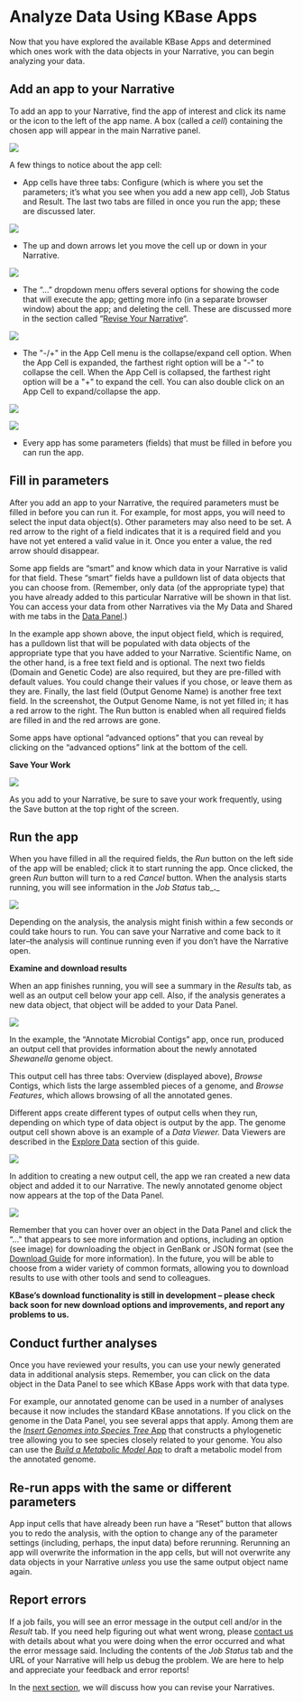 # Analyze Data Using KBase Apps

Now that you have explored the available KBase Apps and determined which ones work with the data objects in your Narrative, you can begin analyzing your data.

## Add an app to your Narrative

To add an app to your Narrative, find the app of interest and click its name or the icon to the left of the app name. A box \(called a _cell_\) containing the chosen app will appear in the main Narrative panel.

![](../../.gitbook/assets/screen-shot-2017-03-13-at-9.47.25-am.png)

A few things to notice about the app cell:

* App cells have three tabs: Configure \(which is where you set the parameters; it’s what you see when you add a new app cell\), Job Status and Result. The last two tabs are filled in once you run the app; these are discussed later.

![](../../.gitbook/assets/kbaseapps_tabs.png)

* The up and down arrows let you move the cell up or down in your Narrative.

![](../../.gitbook/assets/appcell_arrows%20%281%29.gif)

* The “…” dropdown menu offers several options for showing the code that will execute the app; getting more info \(in a separate browser window\) about the app; and deleting the cell. These are discussed more in the section called “[Revise Your Narrative](revise-your-narrative.md)“.

![](../../.gitbook/assets/ellipsesdropdownmenu.gif)

* The "-/+" in the App Cell menu is the collapse/expand cell option. When the App Cell is expanded, the farthest right option will be a "-" to collapse the cell. When the App Cell is collapsed, the farthest right option will be a "+" to expand the cell.  You can also double click on an App Cell to expand/collapse the app. 

![](../../.gitbook/assets/collapsecell%20%281%29.gif)

![](../../.gitbook/assets/appexpandcell.gif)

* Every app has some parameters \(fields\) that must be filled in before you can run the app.

## Fill in parameters

After you add an app to your Narrative, the required parameters must be filled in before you can run it. For example, for most apps, you will need to select the input data object\(s\). Other parameters may also need to be set. A red arrow to the right of a field indicates that it is a required field and you have not yet entered a valid value in it. Once you enter a value, the red arrow should disappear.

Some app fields are “smart” and know which data in your Narrative is valid for that field. These “smart” fields have a pulldown list of data objects that you can choose from. \(Remember, only data \(of the appropriate type\) that you have already added to this particular Narrative will be shown in that list. You can access your data from other Narratives via the My Data and Shared with me tabs in the [Data Panel](add-data-to-your-narrative.md).\)

In the example app shown above, the input object field, which is required, has a pulldown list that will be populated with data objects of the appropriate type that you have added to your Narrative. Scientific Name, on the other hand, is a free text field and is optional. The next two fields \(Domain and Genetic Code\) are also required, but they are pre-filled with default values. You could change their values if you chose, or leave them as they are. Finally, the last field \(Output Genome Name\) is another free text field. In the screenshot, the Output Genome Name, is not yet filled in; it has a red arrow to the right. The Run button is enabled when all required fields are filled in and the red arrows are gone.

Some apps have optional “advanced options” that you can reveal by clicking on the “advanced options” link at the bottom of the cell.

**Save Your Work**

![](../../.gitbook/assets/savenarrative%20%284%29.gif)

As you add to your Narrative, be sure to save your work frequently, using the Save button at the top right of the screen.

## Run the app

When you have filled in all the required fields, the _Run_ button on the left side of the app will be enabled; click it to start running the app. Once clicked, the green _Run_ button will turn to a red _Cancel_ button. When the analysis starts running, you will see information in the _Job Status_ tab_**.**_

![](../../.gitbook/assets/screen-shot-2017-03-18-at-2.23.25-pm.png)

Depending on the analysis, the analysis might finish within a few seconds or could take hours to run. You can save your Narrative and come back to it later–the analysis will continue running even if you don’t have the Narrative open.

**Examine and download results**

When an app finishes running, you will see a summary in the _Results_ tab, as well as an output cell below your app cell. Also, if the analysis generates a new data object, that object will be added to your Data Panel.

![](../../.gitbook/assets/screen-shot-2017-02-01-at-1.39.36-pm.png)

In the example, the “Annotate Microbial Contigs” app, once run, produced an output cell that provides information about the newly annotated _Shewanella_ genome object.

This output cell has three tabs: Overview \(displayed above\), _Browse_ Contigs, which lists the large assembled pieces of a genome, and _Browse Features_, which allows browsing of all the annotated genes.

Different apps create different types of output cells when they run, depending on which type of data object is output by the app. The genome output cell shown above is an example of a _Data Viewer._ Data Viewers are described in the [Explore Data](explore-data.md) section of this guide.

![](../../.gitbook/assets/screen-shot-2017-02-01-at-1.42.23-pm.png)

In addition to creating a new output cell, the app we ran created a new data object and added it to our Narrative. The newly annotated genome object now appears at the top of the Data Panel.

![](../../.gitbook/assets/screen-shot-2017-02-01-at-1.44.53-pm.png)

Remember that you can hover over an object in the Data Panel and click the “..." that appears to see more information and options, including an option \(see image\) for downloading the object in GenBank or JSON format \(see the [Download Guide](../../working-with-data-1/data-upload-download-guide/) for more information\). In the future, you will be able to choose from a wider variety of common formats, allowing you to download results to use with other tools and send to colleagues.

**KBase’s download functionality is still in development – please check back soon for new download options and improvements, and report any problems to us.**

## **Conduct further analyses**

Once you have reviewed your results, you can use your newly generated data in additional analysis steps. Remember, you can click on the data object in the Data Panel to see which KBase Apps work with that data type.

For example, our annotated genome can be used in a number of analyses because it now includes the standard KBase annotations. If you click on the genome in the Data Panel, you see several apps that apply. Among them are the [_Insert Genomes into Species Tree_ App](https://kbase.us/insert-genomes-into-species-tree-app/) that constructs a phylogenetic tree allowing you to see species closely related to your genome. You also can use the [_Build a Metabolic Model_ App](https://kbase.us/metabolic-modeling-in-kbase/) to draft a metabolic model from the annotated genome.

## **Re-run apps with the same or different parameters**

App input cells that have already been run have a “Reset” button that allows you to redo the analysis, with the option to change any of the parameter settings \(including, perhaps, the input data\) before rerunning. Rerunning an app will overwrite the information in the app cells, but will not overwrite any data objects in your Narrative _unless_ you use the same output object name again.

## **Report errors**

If a job fails, you will see an error message in the output cell and/or in the _Result_ tab. If you need help figuring out what went wrong, please [contact us](../../troubleshooting-1/how-to-report-issues.md) with details about what you were doing when the error occurred and what the error message said. Including the contents of the _Job Status_ tab and the URL of your Narrative will help us debug the problem. We are here to help and appreciate your feedback and error reports!

In the [next section](revise-your-narrative.md), we will discuss how you can revise your Narratives.

